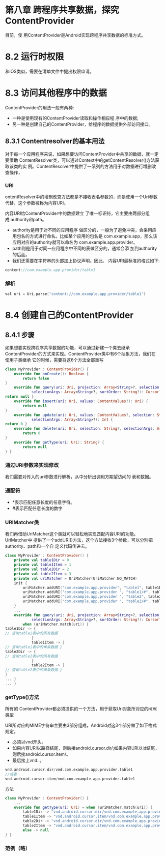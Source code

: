 # 第八章 跨程序共享数据，探究ContentProvider

目前，使 用ContentProvider是Android实现跨程序共享数据的标准方式。

# 8.2 运行时权限

和iOS类似，需要在清单文件中提出权限申请。

# 8.3 访问其他程序中的数据

ContentProvider的用法一般有两种:

- 一种是使用现有的ContentProvider读取和操作相应程 序中的数据;
- 另一种是创建自己的ContentProvider，给程序的数据提供外部访问接口。

## 8.3.1 Contentresolver的基本用法

对于每一个应用程序来说，如果想要访问ContentProvider中共享的数据，就一定要借助 ContentResolver类，可以通过Context中的getContentResolver()方法获取该类的实 例。ContentResolver中提供了一系列的方法用于对数据进行增删改查操作，

### URI

ontentResolver中的增删改查方法都是不接收表名参数的，而是使用一个Uri参数代替，这个参数被称为内容URI。

内容URI给ContentProvider中的数据建立 了唯一标识符，它主要由两部分组成:authority和path。

- authority是用于对不同的应用程序 做区分的，一般为了避免冲突，会采用应用包名的方式进行命名。比如某个应用的包名是 com.example.app，那么该应用对应的authority就可以命名为 com.example.app.provider。
- path则是用于对同一应用程序中不同的表做区分的，通常会添 加到authority的后面。
- 我们还需要在字符串的头部加上协议声明。因此， 内容URI最标准的格式如下:

```swift
content://com.example.app.provider/table1
```

### 解析

```swift
val uri = Uri.parse("content://com.example.app.provider/table1")
```

# 8.4 创建自己的ContentProvider

## 8.4.1 步骤

如果想要实现跨程序共享数据的功能，可以通过新建一个类去继承 ContentProvider的方式来实现。ContentProvider类中有6个抽象方法，我们在使用子类继承 它的时候，需要将这6个方法全部重写

```kotlin
class MyProvider : ContentProvider() {
    override fun onCreate(): Boolean {
        return false
}
    override fun query(uri: Uri, projection: Array<String>?, selection: String?,
            selectionArgs: Array<String>?, sortOrder: String?): Cursor? {
return null }
    override fun insert(uri: Uri, values: ContentValues?): Uri? {
        return null
}
    override fun update(uri: Uri, values: ContentValues?, selection: String?,
            selectionArgs: Array<String>?): Int {
return 0 }
    override fun delete(uri: Uri, selection: String?, selectionArgs: Array<String>?): Int {
        return 0
}
    override fun getType(uri: Uri): String? {
        return null
} }
```

### 通过URI参数来实现修改

我们需要对传入的uri参数进行解析，从中分析出调用方期望访问的 表和数据。

### 通配符

- *表示匹配任意长度的任意字符。
- #表示匹配任意长度的数字

### URIMatcher类

我们再借助UriMatcher这个类就可以轻松地实现匹配内容URI的功能。UriMatcher中 提供了一个addURI()方法，这个方法接收3个参数，可以分别把authority、path和一个自 定义代码传进去。

```kotlin
class MyProvider : ContentProvider() {
    private val table1Dir = 0
    private val table1Item = 1
    private val table2Dir = 2
    private val table2Item = 3
    private val uriMatcher = UriMatcher(UriMatcher.NO_MATCH)
    init {
        uriMatcher.addURI("com.example.app.provider", "table1", table1Dir)
        uriMatcher.addURI("com.example.app.provider ", "table1/#", table1Item)
        uriMatcher.addURI("com.example.app.provider ", "table2", table2Dir)
        uriMatcher.addURI("com.example.app.provider ", "table2/#", table2Item)
    }
    ...
    override fun query(uri: Uri, projection: Array<String>?, selection: String?,
            selectionArgs: Array<String>?, sortOrder: String?): Cursor? {
        when (uriMatcher.match(uri)) {
table1Dir -> {
// 查询table1表中的所有数据
            }
            table1Item -> {
// 查询table1表中的单条数据 }
table2Dir -> {
// 查询table2表中的所有数据
            }
            table2Item -> {
// 查询table2表中的单条数据 }
}
... }
... }
```

### getType()方法

所有的 ContentProvider都必须提供的一个方法，用于获取Uri对象所对应的`MIME`类型

URI所对应的MIME字符串主要由3部分组成，Android对这3个部分做了如下格式规定。

- 必须以vnd开头。
- 如果内容URI以路径结尾，则后接android.cursor.dir/;如果内容URI以id结尾，则后接android.cursor.item/。
- 最后接上vnd.<authority>.<path>。

```kotlin
vnd.android.cursor.dir/vnd.com.example.app.provider.table1
//或者
vnd.android.cursor.item/vnd.com.example.app.provider.table1
```

方法

```kotlin
class MyProvider : ContentProvider() {
    ...
    override fun getType(uri: Uri) = when (uriMatcher.match(uri)) {
        table1Dir -> "vnd.android.cursor.dir/vnd.com.example.app.provider.table1"
        table1Item -> "vnd.android.cursor.item/vnd.com.example.app.provider.table1"
        table2Dir -> "vnd.android.cursor.dir/vnd.com.example.app.provider.table2"
        table2Item -> "vnd.android.cursor.item/vnd.com.example.app.provider.table2"
        else -> null
} }
```

### 范例（略）